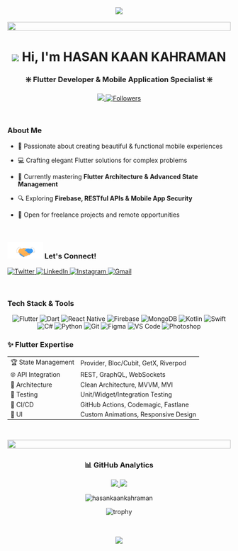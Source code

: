<div align="center">
  <img src="https://readme-typing-svg.herokuapp.com/?lines=Welcome+to+Hasan+Kaan's+Profile!;Flutter+Mobile+Developer;UI/UX+Enthusiast&font=Fira%20Code&center=true&width=380&height=50&duration=4000&pause=1000">
</div>

<p align="center">
  <img src="https://i.imgur.com/dBaSKWF.gif" height="20" width="100%">
</p>

<h1 align="center">
  <img src="https://media.giphy.com/media/hvRJCLFzcasrR4ia7z/giphy.gif" width="30px"> Hi, I'm HASAN KAAN KAHRAMAN
</h1>

<h3 align="center">❇️ Flutter Developer & Mobile Application Specialist ❇️</h3>

<p align="center">
  <a href="https://github.com/hasankaankahraman">
    <img src="https://komarev.com/ghpvc/?username=hasankaankahraman&color=blueviolet&style=flat-square&label=Profile+Views">
  </a>
  <a href="https://github.com/hasankaankahraman?tab=followers">
    <img src="https://img.shields.io/github/followers/hasankaankahraman?style=social" alt="Followers">
  </a>
</p>

<br>

<h3 align="left">About Me</h3>

- 🚀 Passionate about creating beautiful & functional mobile experiences
  
- 💻 Crafting elegant Flutter solutions for complex problems

- 🌱 Currently mastering **Flutter Architecture & Advanced State Management**

- 🔍 Exploring **Firebase, RESTful APIs & Mobile App Security**

- 📱 Open for freelance projects and remote opportunities

<br>

<h3 align="left">
  <img src="https://github.com/0xAbdulKhalid/0xAbdulKhalid/raw/main/assets/mdImages/handshake.gif" width="80px"> Let's Connect!
</h3>

<p align="left">
  <a href="https://twitter.com/k44nkahraman" target="_blank">
    <img src="https://img.shields.io/badge/Twitter-%231DA1F2.svg?style=for-the-badge&logo=Twitter&logoColor=white" alt="Twitter">
  </a>
  <a href="https://www.linkedin.com/in/hasan-kaan-kahraman-bab63b196/" target="_blank">
    <img src="https://img.shields.io/badge/linkedin-%230077B5.svg?style=for-the-badge&logo=linkedin&logoColor=white" alt="LinkedIn">
  </a>
  <a href="https://instagram.com/hasankaankahraman" target="_blank">
    <img src="https://img.shields.io/badge/Instagram-%23E4405F.svg?style=for-the-badge&logo=Instagram&logoColor=white" alt="Instagram">
  </a>
  <a href="mailto:hasankaankahraman0@gmail.com" target="_blank">
    <img src="https://img.shields.io/badge/Gmail-D14836?style=for-the-badge&logo=gmail&logoColor=white" alt="Gmail">
  </a>
</p>

<br>

<h3 align="left">Tech Stack & Tools</h3>

<p align="center">
  <!-- Mobile Development -->
  <img src="https://img.shields.io/badge/Flutter-%2302569B.svg?style=for-the-badge&logo=Flutter&logoColor=white" alt="Flutter" />
  <img src="https://img.shields.io/badge/dart-%230175C2.svg?style=for-the-badge&logo=dart&logoColor=white" alt="Dart" />
  <img src="https://img.shields.io/badge/react_native-%2320232a.svg?style=for-the-badge&logo=react&logoColor=%2361DAFB" alt="React Native" />
  <!-- Backend/Database -->
  <img src="https://img.shields.io/badge/firebase-%23039BE5.svg?style=for-the-badge&logo=firebase" alt="Firebase" />
  <img src="https://img.shields.io/badge/MongoDB-%234ea94b.svg?style=for-the-badge&logo=mongodb&logoColor=white" alt="MongoDB" />
  <!-- Other Languages -->
  <img src="https://img.shields.io/badge/kotlin-%237F52FF.svg?style=for-the-badge&logo=kotlin&logoColor=white" alt="Kotlin" />
  <img src="https://img.shields.io/badge/swift-F54A2A?style=for-the-badge&logo=swift&logoColor=white" alt="Swift" />
  <img src="https://img.shields.io/badge/c%23-%23239120.svg?style=for-the-badge&logo=c-sharp&logoColor=white" alt="C#" />
  <img src="https://img.shields.io/badge/python-3670A0?style=for-the-badge&logo=python&logoColor=ffdd54" alt="Python" />
  <!-- Tools -->
  <img src="https://img.shields.io/badge/git-%23F05033.svg?style=for-the-badge&logo=git&logoColor=white" alt="Git" />
  <img src="https://img.shields.io/badge/figma-%23F24E1E.svg?style=for-the-badge&logo=figma&logoColor=white" alt="Figma" />
  <img src="https://img.shields.io/badge/Visual%20Studio%20Code-0078d7.svg?style=for-the-badge&logo=visual-studio-code&logoColor=white" alt="VS Code" />
  <img src="https://img.shields.io/badge/adobe%20photoshop-%2331A8FF.svg?style=for-the-badge&logo=adobe%20photoshop&logoColor=white" alt="Photoshop" />
</p>

<h3 align="left">✨ Flutter Expertise</h3>

<table>
  <tr>
    <td>🏆 State Management</td>
    <td>Provider, Bloc/Cubit, GetX, Riverpod</td>
  </tr>
  <tr>
    <td>🌐 API Integration</td>
    <td>REST, GraphQL, WebSockets</td>
  </tr>
  <tr>
    <td>🧩 Architecture</td>
    <td>Clean Architecture, MVVM, MVI</td>
  </tr>
  <tr>
    <td>🔧 Testing</td>
    <td>Unit/Widget/Integration Testing</td>
  </tr>
  <tr>
    <td>🔄 CI/CD</td>
    <td>GitHub Actions, Codemagic, Fastlane</td>
  </tr>
  <tr>
    <td>🎨 UI</td>
    <td>Custom Animations, Responsive Design</td>
  </tr>
</table>

<br>

<p align="center">
  <img src="https://i.imgur.com/dBaSKWF.gif" height="20" width="100%">
</p>

<h3 align="center">📊 GitHub Analytics</h3>

<p align="center">
  <a href="https://github.com/hasankaankahraman">
    <img height="180em" src="https://github-readme-stats.vercel.app/api?username=hasankaankahraman&show_icons=true&theme=radical&include_all_commits=true&count_private=true"/>
    <img height="180em" src="https://github-readme-stats.vercel.app/api/top-langs/?username=hasankaankahraman&layout=compact&langs_count=8&theme=radical"/>
  </a>
</p>

<p align="center">
  <img src="https://github-readme-streak-stats.herokuapp.com/?user=hasankaankahraman&theme=radical" alt="hasankaankahraman" />
</p>

<p align="center">
  <img src="https://github-profile-trophy.vercel.app/?username=hasankaankahraman&theme=radical&row=1&column=6" alt="trophy" />
</p>

<br>

<br>

<div align="center">
  <a href="https://git.io/typing-svg">
    <img src="https://readme-typing-svg.herokuapp.com/?lines=Thanks+for+visiting!;Let's+build+something+amazing+together!&font=Fira%20Code&center=true&width=440&height=45&color=f75c7e&vCenter=true&size=22">
  </a>
</div>
